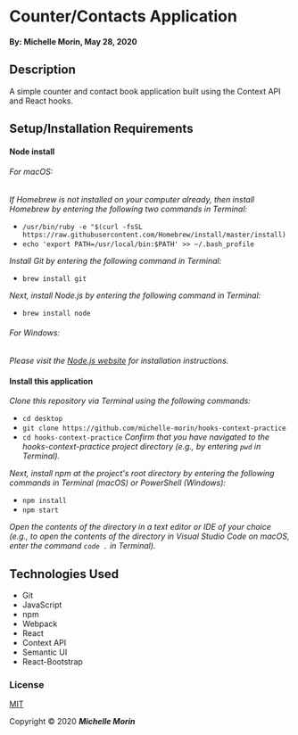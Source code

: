 # Counter/Contacts Application

#### By: Michelle Morin, May 28, 2020

## Description

A simple counter and contact book application built using the Context API and React hooks.

## Setup/Installation Requirements

#### Node install

###### For macOS:
_If Homebrew is not installed on your computer already, then install Homebrew by entering the following two commands in Terminal:_
* ``/usr/bin/ruby -e "$(curl -fsSL https://raw.githubusercontent.com/Homebrew/install/master/install)``
* ``echo 'export PATH=/usr/local/bin:$PATH' >> ~/.bash_profile``

_Install Git by entering the following command in Terminal:_
* ``brew install git``

_Next, install Node.js by entering the following command in Terminal:_
* ``brew install node``

###### For Windows:
_Please visit the [Node.js website](https://nodejs.org/en/download/) for installation instructions._

#### Install this application

_Clone this repository via Terminal using the following commands:_
* ``cd desktop``
* ``git clone https://github.com/michelle-morin/hooks-context-practice``
* ``cd hooks-context-practice``
_Confirm that you have navigated to the hooks-context-practice project directory (e.g., by entering ``pwd`` in Terminal)._

_Next, install npm at the project's root directory by entering the following commands in Terminal (macOS) or PowerShell (Windows):_
* ``npm install``
* ``npm start``

_Open the contents of the directory in a text editor or IDE of your choice (e.g., to open the contents of the directory in Visual Studio Code on macOS, enter the command ``code .`` in Terminal)._

## Technologies Used

* Git
* JavaScript
* npm
* Webpack
* React
* Context API
* Semantic UI
* React-Bootstrap

### License

[MIT](https://choosealicense.com/licenses/mit/)

Copyright &copy; 2020 **_Michelle Morin_** 